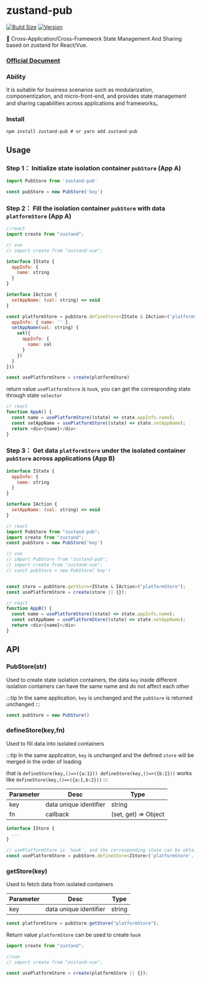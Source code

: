# zustand-pub

[![Build Size](https://img.shields.io/bundlephobia/minzip/zustand-pub?label=bundle%20size)](https://bundlephobia.com/result?p=zustand-pub)
[![Version](https://img.shields.io/npm/v/zustand-pub?style=flat)](https://www.npmjs.com/package/zustand-pub)

🐻 Cross-Application/Cross-Framework State Management And Sharing based on zustand for React/Vue.
### [Official Document](https://awesomedevin.github.io/zustand-vue/en/)


### Ability

It is suitable for business scenarios such as modularization, componentization, and micro-front-end, and provides state management and sharing capabilities across applications and frameworks。


### Install
```shell
npm install zustand-pub # or yarn add zustand-pub
```


## Usage

### Step 1： Initialize state isolation container `pubStore` (App A)
```js
import PubStore from 'zustand-pub'

const pubStore = new PubStore('key')
```

### Step 2： Fill the isolation container `pubStore` with data `platformStore` (App A)
```js
//react
import create from "zustand";

// vue
// import create from "zustand-vue";

interface IState {
  appInfo: {
    name: string
  }
}

interface IAction {
  setAppName: (val: string) => void
}

const platformStore = pubStore.defineStore<IState & IAction>('platformStore', (set) => ({
  appInfo: { name: '' },
  setAppName(val: string) {
    set({
      appInfo: {
        name: val
      }
    })
  }
}))

const usePlatformStore = create(platformStore)
```
return value `usePlatformStore` is `hook`, you can get the corresponding state through state `selector`
```js
// react
function AppA() {
  const name = usePlatformStore((state) => state.appInfo.name);
  const setAppName = usePlatformStore((state) => state.setAppName);
  return <div>{name}</div>
}
``` 

### Step 3： Get data `platformStore` under the isolated container `pubStore` across applications (App B)
```js
interface IState {
  appInfo: {
    name: string
  }
}

interface IAction {
  setAppName: (val: string) => void
}

// react
import PubStore from "zustand-pub";
import create from "zustand";
const pubStore = new PubStore('key')

// vue
// import PubStore from "zustand-pub";
// import create from "zustand-vue";
// const pubStore = new PubStore('key')


const store = pubStore.getStore<IState & IAction>("platformStore");
const usePlatformStore = create(store || {});

// react
function AppB() {
  const name = usePlatformStore((state) => state.appInfo.name);
  const setAppName = usePlatformStore((state) => state.setAppName);
  return <div>{name}</div>
}

```

## API

### PubStore(str) 
Used to create state isolation containers, the data `key` inside different isolation containers can have the same name and do not affect each other

:::tip
 In the same application, `key` is unchanged and the `pubStore` is returned unchanged
:::

```js
const pubStore = new PubStore() 
```

### defineStore(key,fn)
Used to fill data into isolated containers

:::tip
 In the same application, `key` is unchanged and the defined `store` will be merged in the order of loading

 that is `defineStore(key,()=>({a:1})) defineStore(key,()=>({b:2}))` works like `defineStore(key,()=>({a:1,b:2}))`
:::

Parameter | Desc | Type 
--- | --- | --- 
key | data unique identifier | string
fn | callback | (set, get) => Object


```js
interface IStore {
  ...
}

// usePlatformStore is `hook`, and the corresponding state can be obtained through state `selector`
const usePlatformStore = pubStore.defineStore<IStore>('platformStore', (set, get) => ({}))
```


### getStore(key)

Used to fetch data from isolated containers

Parameter | Desc | Type 
--- | --- | --- 
key | data unique identifier | string

```js
const platformStore = pubStore.getStore("platformStore");
```
Return value `platformStore` can be used to create `hook`
```js
import create from "zustand";

//vue
// import create from "zustand-vue";

const usePlatformStore = create(platformStore || {});
```




